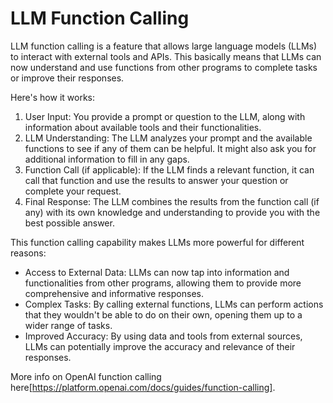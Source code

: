 # LLM Function Calling

LLM function calling is a feature that allows large language models (LLMs) to interact with external tools and APIs. This basically means that LLMs can now understand and use functions from other programs to complete tasks or improve their responses.

Here's how it works:
1. User Input: You provide a prompt or question to the LLM, along with information about available tools and their functionalities.
2. LLM Understanding: The LLM analyzes your prompt and the available functions to see if any of them can be helpful. It might also ask you for additional information to fill in any gaps.
3. Function Call (if applicable): If the LLM finds a relevant function, it can call that function and use the results to answer your question or complete your request.
4. Final Response: The LLM combines the results from the function call (if any) with its own knowledge and understanding to provide you with the best possible answer.

This function calling capability makes LLMs more powerful for different reasons:
- Access to External Data: LLMs can now tap into information and functionalities from other programs, allowing them to provide more comprehensive and informative responses.
- Complex Tasks: By calling external functions, LLMs can perform actions that they wouldn't be able to do on their own, opening them up to a wider range of tasks.
- Improved Accuracy: By using data and tools from external sources, LLMs can potentially improve the accuracy and relevance of their responses.

More info on OpenAI function calling here[https://platform.openai.com/docs/guides/function-calling].
